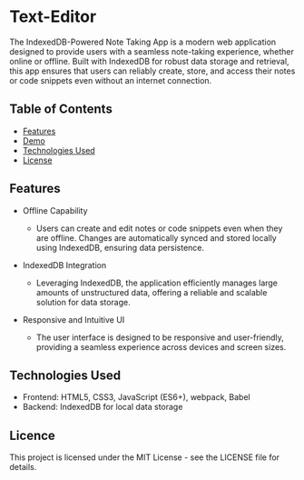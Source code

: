 # Text-Editor

The IndexedDB-Powered Note Taking App is a modern web application designed to provide users with a seamless note-taking experience, whether online or offline. Built with IndexedDB for robust data storage and retrieval, this app ensures that users can reliably create, store, and access their notes or code snippets even without an internet connection.

## Table of Contents

- [Features](#features)
- [Demo](#demo)
- [Technologies Used](#technologies-used)
- [License](#license)

## Features

- Offline Capability
    - Users can create and edit notes or code snippets even when they are offline. Changes are automatically synced and stored locally using IndexedDB, ensuring data persistence.

- IndexedDB Integration
    - Leveraging IndexedDB, the application efficiently manages large amounts of unstructured data, offering a reliable and scalable solution for data storage.

- Responsive and Intuitive UI
    - The user interface is designed to be responsive and user-friendly, providing a seamless experience across devices and screen sizes.


## Technologies Used

- Frontend: HTML5, CSS3, JavaScript (ES6+), webpack, Babel
- Backend: IndexedDB for local data storage

## Licence 
This project is licensed under the MIT License - see the LICENSE file for details.